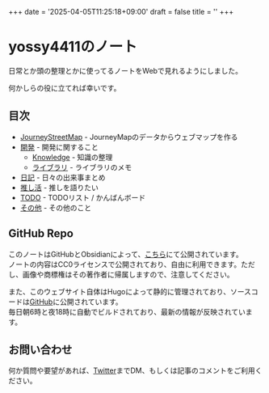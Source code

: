 +++
date = '2025-04-05T11:25:18+09:00'
draft = false
title = ''
+++

# yossy4411のノート

日常とか頭の整理とかに使ってるノートをWebで見れるようにしました。

何かしらの役に立てれば幸いです。

## 目次
- [JourneyStreetMap](開発/journeystreetmap) - JourneyMapのデータからウェブマップを作る
- [開発](開発) - 開発に関すること
  - [Knowledge](開発/knowledge) - 知識の整理
  - [ライブラリ](開発/knowledge/libs) - ライブラリのメモ
- [日記](日記) - 日々の出来事まとめ
- [推し活](推し活) - 推しを語りたい
- [TODO](TODO) - TODOリスト / かんばんボード
- [その他](その他) - その他のこと

## GitHub Repo
このノートはGitHubとObsidianによって、[こちら](https://github.com/yossy4411/note)にて公開されています。  
ノートの内容はCC0ライセンスで公開されており、自由に利用できます。ただし、画像や商標権はその著作者に帰属しますので、注意してください。

また、このウェブサイト自体はHugoによって静的に管理されており、ソースコードは[GitHub](https://github.com/yossy4411/note-web)に公開されています。  
毎日朝6時と夜18時に自動でビルドされており、最新の情報が反映されています。

## お問い合わせ
何か質問や要望があれば、[Twitter](https://twitter.com/yossy4411_dev)までDM、もしくは記事のコメントをご利用ください。